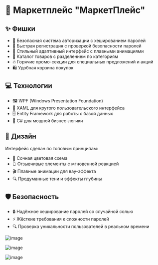 # 🛒 Маркетплейс "МаркетПлейс"

## ✨ Фишки

- 🔐 Безопасная система авторизации с хешированием паролей
- 👥 Быстрая регистрация с проверкой безопасности паролей
- 💫 Стильный адаптивный интерфейс с плавными анимациями
- 📱 Каталог товаров с разделением по категориям
- 🔥 Горячие промо-секции для специальных предложений и акций
- 🛍️ Удобная корзина покупок

## 💻 Технологии

- 🖼️ WPF (Windows Presentation Foundation)
- 📝 XAML для крутого пользовательского интерфейса
- 🗄️ Entity Framework для работы с базой данных
- 🧠 C# для мощной бизнес-логики

## 🎯 Дизайн

Интерфейс сделан по топовым принципам:
- 🌈 Сочная цветовая схема
- 👆 Отзывчивые элементы с мгновенной реакцией
- 🎬 Плавные анимации для вау-эффекта
- 🔍 Продуманные тени и эффекты глубины

## 🛡️ Безопасность

- 🔒 Надёжное хеширование паролей со случайной солью
- ⚡ Жёсткие требования к сложности паролей
- 🔍 Проверка уникальности пользователей в реальном времени

![image](https://github.com/user-attachments/assets/13d23dfb-9374-490b-90a2-4a63967c048c)

![image](https://github.com/user-attachments/assets/8cafba9e-1c15-4eac-91da-855c6e89855a)

![image](https://github.com/user-attachments/assets/bd159930-c6f3-41d0-a3af-7dac132999bf)
